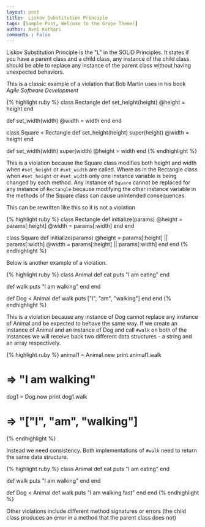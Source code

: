 ```yaml
---
layout: post
title:  Liskov Substitution Principle
tags: [Sample Post, Welcome to the Grape Theme!]
author: Avni Kothari 
comments : False
---
```


Liskov Substitution Principle is the "L" in the SOLID Principles. It states if you have a parent class and a child class, any instance of the child class should be able to replace any instance of the parent class without having unexpected behaviors.

This is a classic example of a violation that Bob Martin uses in his book *Agile Software Development*

{% highlight ruby %}
class Rectangle
  def set_height(height)
    @height = height 
  end

  def set_width(width)
    @width = width
  end
end

class Square < Rectangle
  def set_height(height)
    super(height)
    @width = height
  end
  
  def set_width(width)
    super(width)
    @height = width
end
{% endhighlight %}

This is a violation because the Square class modifies both height and width when  `#set_height` or `#set_width` are called. Where as in the Rectangle class when `#set_height` or `#set_width` only one instance variable is being changed by each method. Any instance of `Square` cannot be replaced for any instance of `Rectangle` because modifying the other instance variable in the methods of the Square class can cause unintended consequences. 

This can be rewritten like this so it is not a violation

{% highlight ruby %}
class Rectangle
  def initialize(params)
    @height = params[:height]
    @width = params[:width]
  end
end

class Square
  def initialize(params)
    @height = params[:height] || params[:width]
    @width = params[:height] || params[:width]
  end
end
{% endhighlight %}


Below is another example of a violation. 

{% highlight ruby %}
class Animal 
  def eat 
    puts "I am eating"
  end
  
  def walk
    puts "I am walking"
  end
end

def Dog < Animal
  def walk
    puts ["I", "am", "walking"]
  end
end
{% endhighlight %}

This is a violation because any instance of Dog cannot replace any instance of Animal and be expected to behave the same way. If we create an instance of Animal and an instance of Dog and call `#walk` on both of the instances we will receive back two different data structures - a string and an array respectively. 

{% highlight ruby %}
animal1 = Animal.new
print animal1.walk
# => "I am walking"
dog1 = Dog.new
print dog1.walk
# => "["I", "am", "walking"]
{% endhighlight %}

Instead we need consistency. Both implementations of `#walk` need to return the same data structure. 

{% highlight ruby %}
class Animal 
  def eat 
    puts "I am eating"
  end
  
  def walk
    puts "I am walking"
  end
end

def Dog < Animal
  def walk
    puts "I am walking fast"
  end
end
{% endhighlight %}


Other violations include different method signatures or errors (the child class produces an error in a method that the parent class does not)
